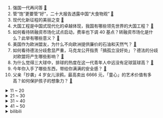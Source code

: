 1. 强国一代再问答 [:link:](https://www.zhihu.com/question/576086644)
2. 管“饱”更要管“好”，二十大报告透露中国“大食物观” [:link:](https://www.zhihu.com/question/575853089)
3. 现代化新征程的美丽之变 [:link:](https://www.zhihu.com/question/576086946)
4. 大国工程是中国式现代化的卓越体现，我国有哪些领先世界的大国工程？ [:link:](https://www.zhihu.com/question/561251408)
5. 如何看待转融资市场化试点启动，费率也下调 40 基点？转融资市场化是什么？此举有哪些意义？ [:link:](https://www.zhihu.com/question/561238182)
6. 美国作为欧洲盟友，为什么不向欧洲提供廉价的石油和天然气？ [:link:](https://www.zhihu.com/question/558644080)
7. 如何看待德法分歧愈显严重，马克龙公开指责「搞孤立没好处」？德法的分歧对欧盟将产生哪些影响？ [:link:](https://www.zhihu.com/question/561309026)
8. 为什么觉得三大球中，排球的热度在这一代青年人中远没有足球篮球高？ [:link:](https://www.zhihu.com/question/559476650)
9. 今年你入手了哪些东西，带给你满满的安全感？ [:link:](https://www.zhihu.com/question/552402882)
10. 父亲「抄袭」4 岁女儿涂鸦，最高卖出 6666 元，「童心」的艺术价值有多高？如何保护孩子的想象力？ [:link:](https://www.zhihu.com/question/561285083)
<details>
<summary>11 ~ 20</summary>

11. 如果我认为汉语普通话的语音系统是全世界最合理的，这有错吗？ [:link:](https://www.zhihu.com/question/548355108)
12. 既然CPU有缓存一致性协议（MESI），为什么JMM还需要volatile关键字？ [:link:](https://www.zhihu.com/question/296949412)
13. 日本三菱电机数据造假长达 30 多年 ，22 名现任和前任高管被处罚，这一事件暴露了哪些问题？ [:link:](https://www.zhihu.com/question/561244682)
14. 每天练习写作，应该写什么来练习？ [:link:](https://www.zhihu.com/question/22355368)
15. 拜登称中国电动车全球份额巨大，美国需要设立大胆目标把份额「夺回来」，美国布局电动车是否时机已过? [:link:](https://www.zhihu.com/question/561170967)
16. 《西游记》有哪些谣言在网络上广为流传？ [:link:](https://www.zhihu.com/question/502890402)
17. 「王宝钏挖野菜」火爆全网竟因恋爱脑，目前商标已被抢注，这是一个什么梗？反映了当今观念怎样的变化？ [:link:](https://www.zhihu.com/question/560939488)
18. 女儿上小学四年级，每天学校的安排满满当当，感觉没有一点休息时间，怎样才能让孩子放松？ [:link:](https://www.zhihu.com/question/559221026)
19. 泽连斯基否认乌克兰是克里米亚大桥被炸事件的策划者，如何评价这一说法？ [:link:](https://www.zhihu.com/question/561204388)
20. 俄防长绍伊古与美防长奥斯汀通电话，哪些信息值得关注？ [:link:](https://www.zhihu.com/question/561334574)
</details>
<details>
<summary>21 ~ 30</summary>

21. 90 后男生全款 4 万买房移居鹤岗，年轻人离开大城市定居低房价城市背后有哪些原因？ [:link:](https://www.zhihu.com/question/561286027)
22. 男孩「只做对 1 道题」被老师疯狂夸奖，如何看待夸奖式教育？有哪些方法能激励孩子的学习兴趣？ [:link:](https://www.zhihu.com/question/561286593)
23. 华为成功的原因是什么？ [:link:](https://www.zhihu.com/question/19688687)
24. 妈妈摔倒动弹不得，「4 岁小宝」独自拨打 120 成功呼救，如何培养孩子的应急能力？ [:link:](https://www.zhihu.com/question/560410332)
25. 法德两国部长级会议因「能源政策分歧」推迟，将导致哪些后果？如何评价欧盟各国政府应对能源危机的做法？ [:link:](https://www.zhihu.com/question/561256958)
26. 如何看待 GG 选手 DyrachYO 爆料「TI11 没有隔音房能听到解说声音」？ [:link:](https://www.zhihu.com/question/561236572)
27. 俄前线形势吃紧，民众排队渡河转移，目前当地情况如何？ [:link:](https://www.zhihu.com/question/560931990)
28. 俄乌双方都围绕赫尔松地区展开积极战场准备，赫尔松之战有多重要？如何预测其走势？ [:link:](https://www.zhihu.com/question/561250343)
29. S12 淘汰赛 RNG 0:3 不敌 T1 止步八强，如何评价这场比赛？ [:link:](https://www.zhihu.com/question/561362754)
30. 如何评价「健身没戴表等于白练」的思想？ [:link:](https://www.zhihu.com/question/560431616)
</details>
<details>
<summary>31 ~ 40</summary>

31. 辩论最可怕的是什么？ [:link:](https://www.zhihu.com/question/344273770)
32. 伊朗宣布俘获两艘美军无人艇，有哪些影响？该无人舰艇有哪些功能？ [:link:](https://www.zhihu.com/question/561370791)
33. 清华大学教授称飞行汽车走向实用化还需突破多个技术瓶颈，你对未来飞行汽车实际应用有哪些期待？ [:link:](https://www.zhihu.com/question/560728731)
34. 如何看待马斯克表示下代汽车成本降低一半，未来特斯拉市值可能超过苹果和沙特阿美的总和？ [:link:](https://www.zhihu.com/question/561156415)
35. 「镂空」羽绒服售价 1599 ，客服称「追求保暖选其他款式」，目前商品已下架，如何看待这一产品设计？ [:link:](https://www.zhihu.com/question/561252646)
36. 「手机存储焦虑」引发热议，手机内存为何越来越不够用？你有「内存焦虑症」吗？ [:link:](https://www.zhihu.com/question/560913536)
37. 你坚持读书的理由有哪些？ [:link:](https://www.zhihu.com/question/561118089)
38. 欧元区 9 月通胀率为 9.9 %，欧盟 9 月年通胀率为 10.9 %，均高于上月，如何解读？ [:link:](https://www.zhihu.com/question/560936455)
39. 《甄嬛传》瑛贵人怎样才能摆脱三阿哥的追求，在后宫生存下去？ [:link:](https://www.zhihu.com/question/529280454)
40. 为什么很多程序员都建议使用 Linux？ [:link:](https://www.zhihu.com/question/559845598)
</details>
<details>
<summary>41 ~ 50</summary>

41. 近两年安卓手机在隐私保护方面做的如何？有哪些亮点值得关注？ [:link:](https://www.zhihu.com/question/561256789)
42. 如何评价周杰伦 10 月 21 日发布的《红颜如霜》MV？ [:link:](https://www.zhihu.com/question/561268186)
43. 全红婵、陈芋汐夺得 2022 年跳水世界杯女子双人 10 米台金牌，如何评价她们的表现？ [:link:](https://www.zhihu.com/question/561332894)
44. 乌克兰防长称正和马斯克沟通，以解决「星链」运作资金问题，乌方有哪些资金来源？哪些信息值得关注？ [:link:](https://www.zhihu.com/question/561313360)
45. 22-23 赛季 NBA 雄鹿 90:88 76 人，如何评价这场比赛？ [:link:](https://www.zhihu.com/question/561237764)
46. 11.11 有哪些新趋势家电，可以提升生活氛围感？ [:link:](https://www.zhihu.com/question/561167715)
47. 游戏中的万氪大佬在现实中都是有高薪工作的吗？ [:link:](https://www.zhihu.com/question/431746142)
48. 为什么精灵宝可梦每一部都会出2个版本？ [:link:](https://www.zhihu.com/question/62406189)
49. 曼联表示，C 罗未来三天不会跟随一线队训练，如何评价曼联对 C 罗的处罚方式和 C 罗的未来？ [:link:](https://www.zhihu.com/question/561233009)
50. 哈梅内伊称「西方以前说伊朗无人机是假的，现在又说它危险」，西方与乌克兰为何持续炒作伊朗对俄出口无人机？ [:link:](https://www.zhihu.com/question/561178043)
</details><details>
<summary>bilibili</summary>

1. 起床战争 [:link:](//www.bilibili.com/video/BV1oe4y1Y7n5)
2. 【鱼肉肉】Lovepotion宅舞 小飞棍摔咯~ [:link:](//www.bilibili.com/video/BV1g8411e7WA)
3. 《原神》风物集短片-蒙德篇 [:link:](//www.bilibili.com/video/BV1dP411N758)
4. 中国共产党国际形象网宣片《CPC》 [:link:](//www.bilibili.com/video/BV1cm4y1w7gN)
5. 【红颜如霜 | 官方MV 】周杰伦 遇上嘻哈舞团 JABBAWOCKEEZ 就是有新惊喜！ [:link:](//www.bilibili.com/video/BV1SR4y1D7wV)
6. 《打工日记》 [:link:](//www.bilibili.com/video/BV1fR4y1X7bx)
7. 苏联人如何对决北极熊？【小约翰】 [:link:](//www.bilibili.com/video/BV1Wm4y1w7F3)
8. 【Miume・MARiA・217】讴歌烂漫【舞见 最终篇！】 [:link:](//www.bilibili.com/video/BV1yG4y1n76b)
9. 我们采访了一位53岁“赛博”母亲，她正在现实中守护去世儿子的灵魂【差评君】 [:link:](//www.bilibili.com/video/BV1Jt4y1u7mT)
10. 当你的朋友真的去看了你推荐的电影或视频 [:link:](//www.bilibili.com/video/BV1w8411e7D3)
<details>
<summary>11 ~ 20</summary>

11. 魈的多种形态，真的是太美了，素材来自芊芊千千 [:link:](//www.bilibili.com/video/BV1Te4y1i76p)
12. 《 加 州 电 竞 旅 馆 》 [:link:](//www.bilibili.com/video/BV1Fe4y1e7be)
13. 这都是些啥啊???(3) [:link:](//www.bilibili.com/video/BV1UK411S71Y)
14. 【阿斗】最羞辱的死法，上厕所被儿子射杀！美剧史诗巨作《权力的游戏》第15期 [:link:](//www.bilibili.com/video/BV1we4y1i7xi)
15. 不要带着奇怪的东西出门 [:link:](//www.bilibili.com/video/BV1kN4y1w7nb)
16. 《拔剑四顾心茫然》 [:link:](//www.bilibili.com/video/BV1oR4y1X78L)
17. 老实人被欺负的终极爆发！！！ [:link:](//www.bilibili.com/video/BV1FP411N75A)
18. TES饭堂实力还是在的，可惜遇上了这个霉比【还愿挑战ep15-滔搏食堂】 [:link:](//www.bilibili.com/video/BV1be411V7nH)
19. 云南小众食材鉴定 [:link:](//www.bilibili.com/video/BV1RW4y1J7HP)
20. 师 徒 情 深 [:link:](//www.bilibili.com/video/BV1eP411N7Qb)
</details>
<details>
<summary>21 ~ 30</summary>

21. 长大后发现，这么讽刺的动画再也没有了！ [:link:](//www.bilibili.com/video/BV1w84y167XH)
22. 朋友，你见过1918年的钢铁侠吗？【解说全覆盖31期】 [:link:](//www.bilibili.com/video/BV1G14y1j7t7)
23. 怪奇物语变装 [:link:](//www.bilibili.com/video/BV1AK411X7Fn)
24. 【(G)I-DLE】[M/V] - 'Nxde' [:link:](//www.bilibili.com/video/BV1wW4y1n7y3)
25. 不用烤箱，保证你学一次就能看会的酸奶慕斯蛋糕！ [:link:](//www.bilibili.com/video/BV1ZW4y1J7KJ)
26. 【原神整活】 派蒙：赛诺？充得上能吗他！哈哈哈哈！（充能完毕） [:link:](//www.bilibili.com/video/BV1f14y1L79u)
27. “素材而已，怎么也会让人怀念呢” [:link:](//www.bilibili.com/video/BV1d8411Y7fJ)
28. “你舔一个人舔过4年吗？” [:link:](//www.bilibili.com/video/BV1cP411K7bn)
29. 既分高下，也决生死！ [:link:](//www.bilibili.com/video/BV1aP411A7jh)
30. 【白小白】暗黑魅惑《万物起舞》编舞课堂直拍版 [:link:](//www.bilibili.com/video/BV1Me411V7aq)
</details>
<details>
<summary>31 ~ 40</summary>

31. iQOO Neo7×周深《超级玩家》，再听亿遍！ [:link:](//www.bilibili.com/video/BV1Jm4y1w71r)
32. 特效来了！选手S12篇：腕豪大哥勇武降临 河道剑魔不朽传奇 [:link:](//www.bilibili.com/video/BV1CK411S7jT)
33. 街头买个特别难吃的果子 大家有认识的吗 [:link:](//www.bilibili.com/video/BV13g41187R2)
34. 毛血旺里加炸鸡，江湖人称是第一！ [:link:](//www.bilibili.com/video/BV1aV4y1V7fy)
35. 《崩坏3》全新SP角色爱衣·休伯利安Λ「时帆旅人」预告 [:link:](//www.bilibili.com/video/BV1GG41177xi)
36. ❤️剪一种很新的东西❤️ [:link:](//www.bilibili.com/video/BV13e4y1S7eq)
37. 早知道挖三填一这么麻烦… [:link:](//www.bilibili.com/video/BV1hR4y1X71n)
38. (G)I-DLE最新回归曲Nxde首打歌舞台 [:link:](//www.bilibili.com/video/BV1KD4y1k7uM)
39. 天台回归 活力满满♥shake it！ [:link:](//www.bilibili.com/video/BV1v84y1q7V2)
40. 德国女同学说，最讨厌中国菜，太香了欲罢不能… [:link:](//www.bilibili.com/video/BV1Ut4y1M7MR)
</details>
<details>
<summary>41 ~ 50</summary>

41. 老实人做了知名蛋糕店公布的小贝配方，结果... [:link:](//www.bilibili.com/video/BV1LP411N7M6)
42. 人究竟是为什么而活着？怎么面对死亡？ [:link:](//www.bilibili.com/video/BV1BP411N7Qt)
43. 爸爸说不能淋到雨，不然我会可爱到发芽 [:link:](//www.bilibili.com/video/BV1P84y167KX)
44. 看懂的人很难被爱情敷衍 [:link:](//www.bilibili.com/video/BV1hg411a7TN)
45. 陈翔六点半：这是一个很搞笑的“孔布”故事 [:link:](//www.bilibili.com/video/BV1kV4y1V79C)
46. 一如既往地买了一些玩具... [:link:](//www.bilibili.com/video/BV1Je4y1U7nZ)
47. 你永远可以相信恐怖片导演的审美【阅片无数Ⅱ 64】 [:link:](//www.bilibili.com/video/BV11G4y1n7aY)
48. 当我和爸妈说话自带BGM [:link:](//www.bilibili.com/video/BV1C8411Y76b)
49. “蓝色妖姬”全世界短跑纪录保持者，博尔特也只能望其项背 [:link:](//www.bilibili.com/video/BV1QG4y1n7Ju)
50. 【RNG催泪/燃向】2022 全球总决赛 RNG VS T1 四分之一决赛（S12 八强赛）宣传片 江户川杨先森自制 [:link:](//www.bilibili.com/video/BV1QP411N7qE)
</details>
<details>
<summary>51 ~ 60</summary>

51. 硬核|| 汉中会战，魏蜀全明星掀牌，汉末诸神黄昏的上半集 [:link:](//www.bilibili.com/video/BV1Md4y127Rf)
52. 两百万UP主吃相难看，助农是在诈骗？用实证回应 4大质疑！ [:link:](//www.bilibili.com/video/BV18g411a7EE)
53. 遇见一片野生的秋天，天冷记得多添衣哦 [:link:](//www.bilibili.com/video/BV1qV4y1V7Ph)
54. 【PS教程】PS刷漆文字，不用任何素材也能很逼真！ [:link:](//www.bilibili.com/video/BV1DR4y1X7jR)
55. TES复活夺冠？有我三分之一功劳！【慧小媛】 [:link:](//www.bilibili.com/video/BV1Z8411Y78d)
56. 无所谓，我会出手是什么梗？ [:link:](//www.bilibili.com/video/BV1XG4y1n7jm)
57. 猫德动物医院不接受遗弃猫猫是认真的，养宠需谨慎（射灯文案征集换猫德学院抱枕 [:link:](//www.bilibili.com/video/BV1Tg41187B2)
58. 你成为小时候想成为的样子了吗？ [:link:](//www.bilibili.com/video/BV1R14y187Np)
59. 在宝宝身上放个摄像头后，发现他内心戏很足 [:link:](//www.bilibili.com/video/BV1ue4y1J773)
60. LOL世界BOSS诞生！最骚盲僧武道会：谁是套路之王！【垃圾英雄拯救计划】 [:link:](//www.bilibili.com/video/BV1YD4y1C7Lj)
</details>
<details>
<summary>61 ~ 70</summary>

61. 才20多岁，就虚成这样，教你一招 [:link:](//www.bilibili.com/video/BV1TN4y1w79A)
62. 现场见证"勇士冠军之夜"揭幕战！全场观众高呼库里MVP！勇士大胜湖人！ [:link:](//www.bilibili.com/video/BV1i8411e7uv)
63. 游 戏 I D 现 状 [:link:](//www.bilibili.com/video/BV1r14y1j7g2)
64. 【S12全球总决赛】淘汰赛 10月21日 RGE vs JDG [:link:](//www.bilibili.com/video/BV1Wg411872n)
65. v我50，这个烤鸭你先吃(成本15元) [:link:](//www.bilibili.com/video/BV1we4y1i7cf)
66. 快住手，筋膜枪不是这么用的，这么用完全受不了 [:link:](//www.bilibili.com/video/BV1PD4y1r7Et)
67. 张三らくらく安楽死 [:link:](//www.bilibili.com/video/BV1JN4y1w7wY)
68. 穿   搭 [:link:](//www.bilibili.com/video/BV1JK411X7pf)
69. 【生日读信】早柚生日快乐~ [:link:](//www.bilibili.com/video/BV1CR4y1X7DN)
70. 过来人告诉你大学里的踩坑经验，趁你还有机会避坑。 [:link:](//www.bilibili.com/video/BV1t8411s7zh)
</details>
<details>
<summary>71 ~ 80</summary>

71. 【花小烙】花生并不是从根部长出来的！ [:link:](//www.bilibili.com/video/BV1je4y177Ln)
72. 鸭子的膝跳反射 [:link:](//www.bilibili.com/video/BV18g411a7wn)
73. 吕布怒杀潘金莲 [:link:](//www.bilibili.com/video/BV19P411N7ch)
74. 这国产游戏4090显卡玩都得吃亏！居然靠声音来提高输出？ [:link:](//www.bilibili.com/video/BV1vR4y1X7YG)
75. 二访74岁韩国老奶奶40年手腌酱蟹!个个爆黄流心吃到嘴软 [:link:](//www.bilibili.com/video/BV1bt4y1F7Tx)
76. 【秋天速减30斤】懒人必备减肥包,大体重友好 [:link:](//www.bilibili.com/video/BV1gK411X75p)
77. 事实证明，计划是真赶不上变化 [:link:](//www.bilibili.com/video/BV1RV4y137RV)
78. 我的世界：在只有一层垂滴叶的，平坦大陆上生存！ [:link:](//www.bilibili.com/video/BV1LG4y1H78x)
79. 让院士驻足，钦佩注视的人是谁？ [:link:](//www.bilibili.com/video/BV15W4y1n7iA)
80. 随心所欲是心里永远的Top1！ [:link:](//www.bilibili.com/video/BV1be4y1i7vN)
</details>
<details>
<summary>81 ~ 90</summary>

81. 英国金融男老公穿的太不成熟了…… [:link:](//www.bilibili.com/video/BV1Pg41187zk)
82. 当一个急性子和一个慢性子变成朋友 [:link:](//www.bilibili.com/video/BV1fe4y1m7dv)
83. 当初以为被节目组玩了，没想到他清醒的玩了节目组 [:link:](//www.bilibili.com/video/BV1Fm4y1w7cg)
84. 男朋友送的星空灯，过节到底是转账好还是送它好？ [:link:](//www.bilibili.com/video/BV1GK411D7sW)
85. 应是天仙狂醉，乱把白云揉碎 [:link:](//www.bilibili.com/video/BV1Zm4y1c7HT)
86. 教你消失术 [:link:](//www.bilibili.com/video/BV1Wt4y1F7yK)
87. 《 大 变 活 人 》 [:link:](//www.bilibili.com/video/BV1Ad4y127UR)
88. “今 天，我 就 是 要 粉 碎 各 位 的 DNA！” [:link:](//www.bilibili.com/video/BV1z84y1z7Cu)
89. 宜春.老拐农家菜  厨子探店¥269 [:link:](//www.bilibili.com/video/BV17t4y1F7wo)
90. 随机挑战水域，衡阳篇 [:link:](//www.bilibili.com/video/BV1c84y167GQ)
</details>
<details>
<summary>91 ~ 100</summary>

91. 为腐烂的菠萝蜜安排了一场“火葬” [:link:](//www.bilibili.com/video/BV1Ne4y1J7rG)
92. 师爷练的时候是让木桩跟着他走 [:link:](//www.bilibili.com/video/BV1yt4y1M73n)
93. KFC万圣节限定值不值得冲?终于吃上了十翅一桶! [:link:](//www.bilibili.com/video/BV1we4y177Pj)
94. 笑死！！这才是GIDLE新歌《Nxde》原版MV的完整版！！ [:link:](//www.bilibili.com/video/BV1FR4y197NQ)
95. 老戴《使命召唤19 现代战争2》01 空袭+生死不论 【老兵难度】【COD19】【战役模式】 [:link:](//www.bilibili.com/video/BV1FP411K7Gc)
96. 我总是心太软 [:link:](//www.bilibili.com/video/BV1YR4y1X79E)
97. 说话就说话，干嘛摇头晃脑的！！！耳环都要给你甩出去了，是要可爱死谁～ [:link:](//www.bilibili.com/video/BV1aN4y1w7Js)
98. 什么是你谈了一段健康的恋爱才知道的事？ [:link:](//www.bilibili.com/video/BV1Z84y1z76p)
99. 爸爸以4岁女儿涂鸦为原型，“抄袭”作品大卖！ [:link:](//www.bilibili.com/video/BV1kG41177AU)
100. 我所理解的，关于友情的一切。 [:link:](//www.bilibili.com/video/BV1aG41177AW)
</details></details>